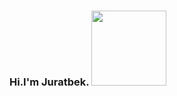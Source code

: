 ### Hi.I'm Juratbek. <img src="https://media2.giphy.com/media/3o7bu6KDIpS4OFRP6o/giphy.gif?cid=ecf05e47qwr1brsougttvsl0e27npking7ir8qjkuyqdx1qs&rid=giphy.gif&ct=g" width="120" >

